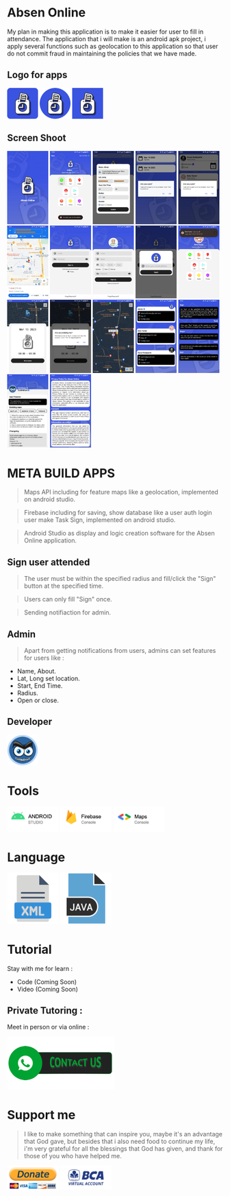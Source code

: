 # Absen Online
My plan in making this application is to make it easier for user to fill in attendance. The application that i will make is an android apk project, i apply several functions such as geolocation to this application so that user do not commit fraud in maintaining the policies that we have made.

## Logo for apps
[<img alt="Logo Absen Online Round!" width="72px" src="https://raw.githubusercontent.com/absenonline/absenonline.github.io/main/assets/ic_launcher.png" />](https://absenonline.github.io) [<img alt="Logo Absen Online Circle!" width="72px" src="https://raw.githubusercontent.com/absenonline/absenonline.github.io/main/assets/ic_launcher_round.png" />](https://absenonline.github.io) [<img alt="Logo Absen Online!" width="72px" src="https://raw.githubusercontent.com/absenonline/absenonline.github.io/main/assets/ic_launcher_absen.png" />](https://absenonline.github.io)

## Screen Shoot
[<img alt="Absen Online Splash" width="96px" src="https://raw.githubusercontent.com/absenonline/absenonline.github.io/main/assets/screenshoot/001_Splash.jpg" />](https://absenonline.github.io)
[<img alt="Absen Online Dashboard (Admin)" width="96px" src="https://raw.githubusercontent.com/absenonline/absenonline.github.io/main/assets/screenshoot/002_Dashboard.jpg" />](https://absenonline.github.io)
[<img alt="Absen Online Update (Admin)" width="96px" src="https://raw.githubusercontent.com/absenonline/absenonline.github.io/main/assets/screenshoot/003_Update.jpg" />](https://absenonline.github.io)
[<img alt="Absen Online Delete Task List (Admin)" width="96px" src="https://raw.githubusercontent.com/absenonline/absenonline.github.io/main/assets/screenshoot/004_DeleteTaskList.jpg" />](https://absenonline.github.io)
[<img alt="Absen Online Delete Task View (Admin)" width="96px" src="https://raw.githubusercontent.com/absenonline/absenonline.github.io/main/assets/screenshoot/005_DeleteTaskView.jpg" />](https://absenonline.github.io)
[<img alt="Absen Online View Track Task (Admin)" width="96px" src="https://raw.githubusercontent.com/absenonline/absenonline.github.io/main/assets/screenshoot/006_ViewTrackTask.jpg" />](https://absenonline.github.io)
[<img alt="Absen Online Sign In" width="96px" src="https://raw.githubusercontent.com/absenonline/absenonline.github.io/main/assets/screenshoot/007_SignIn.jpg" />](https://absenonline.github.io)
[<img alt="Absen Online Sign Up" width="96px" src="https://raw.githubusercontent.com/absenonline/absenonline.github.io/main/assets/screenshoot/008_SignUp.jpg" />](https://absenonline.github.io)
[<img alt="Absen Online Forgot Password" width="96px" src="https://raw.githubusercontent.com/absenonline/absenonline.github.io/main/assets/screenshoot/009_ForgotPassword.jpg" />](https://absenonline.github.io)
[<img alt="Absen Online Dashboard" width="96px" src="https://raw.githubusercontent.com/absenonline/absenonline.github.io/main/assets/screenshoot/010_Dashboard.jpg" />](https://absenonline.github.io)
[<img alt="Absen Online Sign (User)" width="96px" src="https://raw.githubusercontent.com/absenonline/absenonline.github.io/main/assets/screenshoot/011_Sign.jpg" />](https://absenonline.github.io)
[<img alt="Absen Online Sign Dialog (User)" width="96px" src="https://raw.githubusercontent.com/absenonline/absenonline.github.io/main/assets/screenshoot/012_SignDialog.jpg" />](https://absenonline.github.io)
[<img alt="Absen Online Maps" width="96px" src="https://raw.githubusercontent.com/absenonline/absenonline.github.io/main/assets/screenshoot/013_Maps.jpg" />](https://absenonline.github.io)
[<img alt="Absen Online All User" width="96px" src="https://raw.githubusercontent.com/absenonline/absenonline.github.io/main/assets/screenshoot/014_AllUser.jpg" />](https://absenonline.github.io)
[<img alt="Absen Online Help" width="96px" src="https://raw.githubusercontent.com/absenonline/absenonline.github.io/main/assets/screenshoot/015_Help.jpg" />](https://absenonline.github.io)
[<img alt="Absen Online About" width="96px" src="https://raw.githubusercontent.com/absenonline/absenonline.github.io/main/assets/screenshoot/016_About.jpg" />](https://absenonline.github.io)
[<img alt="Absen Online Privacy Policy" width="96px" src="https://raw.githubusercontent.com/absenonline/absenonline.github.io/main/assets/screenshoot/017_Privacy.jpg" />](https://absenonline.github.io)

# META BUILD APPS
> Maps API including for feature maps like a geolocation, implemented on android studio.

> Firebase including for saving, show database like a user auth login user make Task Sign, implemented on android studio.

> Android Studio as display and logic creation software for the Absen Online application.

## Sign user attended
> The user must be within the specified radius and fill/click the "Sign" button at the specified time.

> Users can only fill "Sign" once.

> Sending notifiaction for admin.

## Admin
> Apart from getting notifications from users, admins can set features for users like :

- Name, About.
- Lat, Long set location.
- Start, End Time.
- Radius.
- Open or close.

## Developer
[<img alt="CusMeDroid" width="72px" src="https://raw.githubusercontent.com/absenonline/absenonline.github.io/main/assets/dev_img.png" />](https://cusmedroid.ink)

# Tools
[<img alt="Android Studio" width="120px" src="https://raw.githubusercontent.com/absenonline/absenonline.github.io/main/assets/tools/AndroidStudio.jpg" />](https://developer.android.com/studio) [<img alt="Firebase" width="120px" src="https://raw.githubusercontent.com/absenonline/absenonline.github.io/main/assets/tools/Firebase.jpg" />](https://firebase.google.com) [<img alt="Maps" width="120px" src="https://raw.githubusercontent.com/absenonline/absenonline.github.io/main/assets/tools/Maps.jpg" />](https://developers.google.com/maps/get-started)

# Language
[<img alt="XML" width="120px" src="https://raw.githubusercontent.com/absenonline/absenonline.github.io/main/assets/language/xml.png" />](https://www.w3schools.com/xml/default.asp) [<img alt="JAVA" width="120px" src="https://raw.githubusercontent.com/absenonline/absenonline.github.io/main/assets/language/java.png" />](https://www.java.com/en/)

# Tutorial
Stay with me for learn :
- Code (Coming Soon)
- Video (Coming Soon)

## Private Tutoring :
Meet in person or via online :

[<img alt="WhatsApp" width="250px" src="https://raw.githubusercontent.com/absenonline/absenonline.github.io/main/assets/contactus.png" />](https://api.whatsapp.com/send?phone=6281932671715)

# Support me
> I like to make something that can inspire you, maybe it's an advantage that God gave, but besides that i also need food to continue my life, i'm very grateful for all the blessings that God has given, and thank for those of you who have helped me.

[<img alt="Donate Free!" width="120px" src="https://raw.githubusercontent.com/absenonline/absenonline.github.io/main/assets/donate.png" />](https://paypal.me/iyortml) [<img alt="Donate Free!" width="120px" src="https://raw.githubusercontent.com/absenonline/absenonline.github.io/main/assets/donate_bca.png" />](https://raw.githubusercontent.com/absenonline/absenonline.github.io/main/assets/mybca.png)
